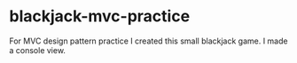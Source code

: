 # blackjack-mvc-practice
For MVC design pattern practice I created this small blackjack game. I made a console view.
